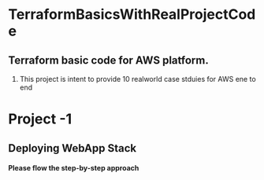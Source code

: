 # TerraformBasicsWithRealProjectCode
## Terraform basic code for AWS platform.

1. This project is intent to provide 10 realworld case stduies for AWS ene to end

# Project -1
## Deploying WebApp Stack
#### Please flow the step-by-step approach



